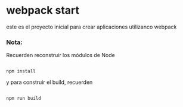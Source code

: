 # webpack start

este es el proyecto inicial para crear aplicaciones utilizanco webpack


### Nota:
Recuerden reconstruir los módulos de Node 
````

npm install
`````

y para construir el build, recuerden
````

npm run build
````